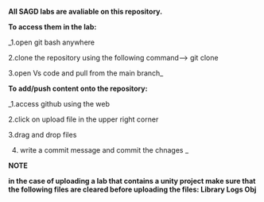 **All SAGD labs are avaliable on this repository.**

**To access them in the lab:**

_1.open git bash anywhere

2.clone the repository using the following command--> git clone 

3.open Vs code and pull from the main branch_



**To add/push content onto the repository:**

_1.access github using the web

2.click on upload file in the upper right corner

3.drag and drop files

4. write a commit message and commit the chnages
_

**NOTE**

**in the case of uploading a lab that contains a unity project make sure
that the following files are cleared before uploading the files:
Library
Logs
Obj**

